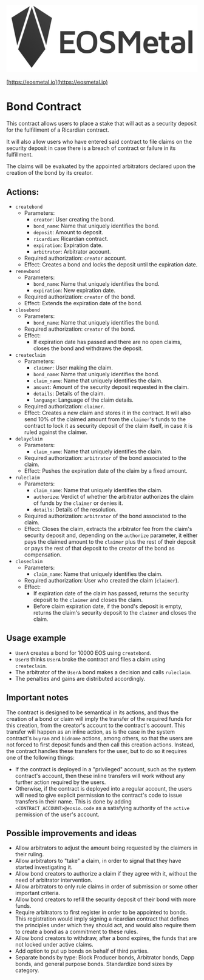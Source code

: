 ![EOSMetal](./logo-text-grey.jpg "EOSMetal")

[https://eosmetal.io](https://eosmetal.io)

# Bond Contract

This contract allows users to place a stake that will act as a security deposit
for the fulfillment of a Ricardian contract.

It will also allow users who have entered said contract to file claims on the
security deposit in case there is a breach of contract or failure in its fulfillment.

The claims will be evaluated by the appointed arbitrators declared upon the creation
of the bond by its creator.

## Actions:

- `createbond`
  - Parameters:
    - `creator`: User creating the bond.
    - `bond_name`: Name that uniquely identifies the bond.
    - `deposit`: Amount to deposit.
    - `ricardian`: Ricardian contract.
    - `expiration`: Expiration date.
    - `arbitrator`: Arbitrator account.
  - Required authorization: `creator` account.
  - Effect: Creates a bond and locks the deposit until the expiration date.
- `renewbond`
  - Parameters:
    - `bond_name`: Name that uniquely identifies the bond.
    - `expiration`: New expiration date.
  - Required authorization: `creator` of the bond.
  - Effect: Extends the expiration date of the bond.
- `closebond`
  - Parameters:
    - `bond_name`: Name that uniquely identifies the bond.
  - Required authorization: `creator` of the bond.
  - Effect:
    - If expiration date has passed and there are no open claims,
      closes the bond and withdraws the deposit.
- `createclaim`
  - Parameters:
    - `claimer`: User making the claim.
    - `bond_name`: Name that uniquely identifies the bond.
    - `claim_name`: Name that uniquely identifies the claim.
    - `amount`: Amount of the security deposit requested in the claim.
    - `details`: Details of the claim.
    - `language`: Language of the claim details.
  - Required authorization: `claimer`.
  - Effect: Creates a new claim and stores it in the contract. It will also
    send 10% of the claimed amount from the `claimer`'s funds to the contract
    to lock it as security deposit of the claim itself, in case it is ruled
    against the claimer.
- `delayclaim`
  - Parameters:
    - `claim_name`: Name that uniquely identifies the claim.
  - Required authorization: `arbitrator` of the bond associated to the claim.
  - Effect: Pushes the expiration date of the claim by a fixed amount.
- `ruleclaim`
  - Parameters:
    - `claim_name`: Name that uniquely identifies the claim.
    - `authorize`: Verdict of whether the arbitrator authorizes the claim
      of funds by the `claimer` or denies it.
    - `details`: Details of the resolution.
  - Required authorization: `arbitrator` of the bond associated to the claim.
  - Effect: Closes the claim, extracts the arbitrator fee from the claim's
    security deposit and, depending on the `authorize` parameter, it either
    pays the claimed amount to the `claimer` plus the rest of their deposit or
    pays the rest of that deposit to the creator of the bond as compensation.
- `closeclaim`
  - Parameters:
    - `claim_name`: Name that uniquely identifies the claim.
  - Required authorization: User who created the claim (`claimer`).
  - Effect:
    - If expiration date of the claim has passed, returns the security
      deposit to the `claimer` and closes the claim.
    - Before claim expiration date, if the bond's deposit is empty, returns
      the claim's security deposit to the `claimer` and closes the claim.

## Usage example

- `UserA` creates a bond for 10000 EOS using `createbond`.
- `UserB` thinks `UserA` broke the contract and files a claim using `createclaim`.
- The arbitrator of the `UserA` bond makes a decision and calls `ruleclaim`.
- The penalties and gains are distributed accordingly.

## Important notes

The contract is designed to be semantical in its actions, and thus the creation of
a bond or claim will imply the transfer of the required funds for this creation,
from the creator's account to the contract's account. This transfer will happen
as an inline action, as is the case in the system contract's `buyram` and `bidname`
actions, among others, so that the users are not forced to first deposit funds
and then call this creation actions. Instead, the contract handles these transfers
for the user, but to do so it requires one of the following things:

- If the contract is deployed in a "privileged" account, such as the system contract's
  account, then these inline transfers will work without any further action required by
  the users.
- Otherwise, if the contract is deployed into a regular account, the users will need to
  give explicit permission to the contract's code to issue transfers in their name. This
  is done by adding `<CONTRACT_ACCOUNT>@eosio.code` as a satisfying authority of the
  `active` permission of the user's account.

## Possible improvements and ideas

- Allow arbitrators to adjust the amount being requested by the claimers
  in their ruling.
- Allow arbitrators to "take" a claim, in order to signal that they have
  started investigating it.
- Allow bond creators to authorize a claim if they agree with it, without
  the need of arbitrator intervention.
- Allow arbitrators to only rule claims in order of submission or some
  other important criteria.
- Allow bond creators to refill the security deposit of their bond with
  more funds.
- Require arbitrators to first register in order to be appointed to bonds.
  This registration would imply signing a ricardian contract that defines the
  principles under which they should act, and would also require them to
  create a bond as a commitment to these rules.
- Allow bond creators to withdraw, after a bond expires, the funds that are
  not locked under active claims.
- Add option to put up bonds on behalf of third parties.
- Separate bonds by type: Block Producer bonds, Arbitrator bonds, Dapp bonds,
  and general purpose bonds. Standardize bond sizes by category.
